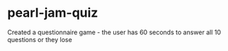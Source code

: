 # pearl-jam-quiz
Created a questionnaire game - the user has 60 seconds to answer all 10 questions or they lose
